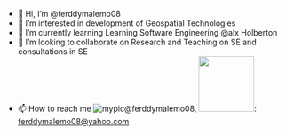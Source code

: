 - 👋 Hi, I’m @ferddymalemo08
- 👀 I’m interested in development of Geospatial Technologies
- 🌱 I’m currently learning Learning Software Engineering @alx Holberton
- 💞️ I’m looking to collaborate on Research and Teaching on SE and consultations in SE
- 📫 How to reach me ![mypic](https://user-images.githubusercontent.com/113597785/199913926-ed111b30-cce2-4e91-a7ac-98029d48c9db.png)@ferddymalemo08, <img src="[https://your-image-url.type](https://user-images.githubusercontent.com/113597785/199915164-a101c796-afb7-4100-85b5-2b0937039cc4.jpg)" width="100" height="100">: ferddymalemo08@yahoo.com



<!---
ferddymalemo08/ferddymalemo08 is a ✨ special ✨ repository because its `README.md` (this file) appears on your GitHub profile.
You can click the Preview link to take a look at your changes.
--->
